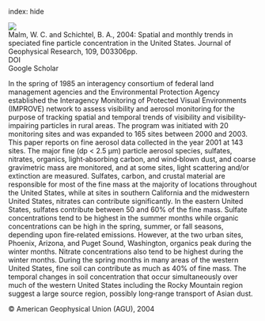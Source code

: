 index: hide

<div class="Citation">
    <div class="Citation-thumb CitationThumb-linked"  data-href="https://doi.org/10.1029/2003jd003739">
      <img src="https://static.claimspace.cloud/climate-study-static/refs/thumbs/7/Malm_and_Schichtel_2004-thumb.png" />
    </div>

  <div class="Citation-body">
    <div class="Citation-text">Malm, W. C. and Schichtel, B. A., 2004: Spatial and monthly trends in speciated fine particle concentration in the United States. <span class="Article-journal">Journal of Geophysical Research, </span><span class="Article-volume">109, </span>D03306pp.</div>
    <div class="Citation-links">
      <div class="CitationLink" data-href="https://doi.org/10.1029/2003jd003739">
        <div class="CitationLink-icon CitationLink-Doi"></div>
        <div class="CitationLink-text">DOI</div>
      </div>
      <div class="CitationLink" data-href="https://scholar.google.com/scholar?q=10.1029/2003jd003739">
        <div class="CitationLink-icon CitationLink-Scholar"></div>
        <div class="CitationLink-text">Google Scholar</div>
      </div>
    </div>
  </div>
</div>

In the spring of 1985 an interagency consortium of federal land management agencies and the Environmental Protection Agency established the Interagency Monitoring of Protected Visual Environments (IMPROVE) network to assess visibility and aerosol monitoring for the purpose of tracking spatial and temporal trends of visibility and visibility‐impairing particles in rural areas. The program was initiated with 20 monitoring sites and was expanded to 165 sites between 2000 and 2003. This paper reports on fine aerosol data collected in the year 2001 at 143 sites. The major fine (dp < 2.5 μm) particle aerosol species, sulfates, nitrates, organics, light‐absorbing carbon, and wind‐blown dust, and coarse gravimetric mass are monitored, and at some sites, light scattering and/or extinction are measured. Sulfates, carbon, and crustal material are responsible for most of the fine mass at the majority of locations throughout the United States, while at sites in southern California and the midwestern United States, nitrates can contribute significantly. In the eastern United States, sulfates contribute between 50 and 60% of the fine mass. Sulfate concentrations tend to be highest in the summer months while organic concentrations can be high in the spring, summer, or fall seasons, depending upon fire‐related emissions. However, at the two urban sites, Phoenix, Arizona, and Puget Sound, Washington, organics peak during the winter months. Nitrate concentrations also tend to be highest during the winter months. During the spring months in many areas of the western United States, fine soil can contribute as much as 40% of fine mass. The temporal changes in soil concentration that occur simultaneously over much of the western United States including the Rocky Mountain region suggest a large source region, possibly long‐range transport of Asian dust.

<div class="Citation-copy">
&copy; American Geophysical Union (AGU), 2004
</div>